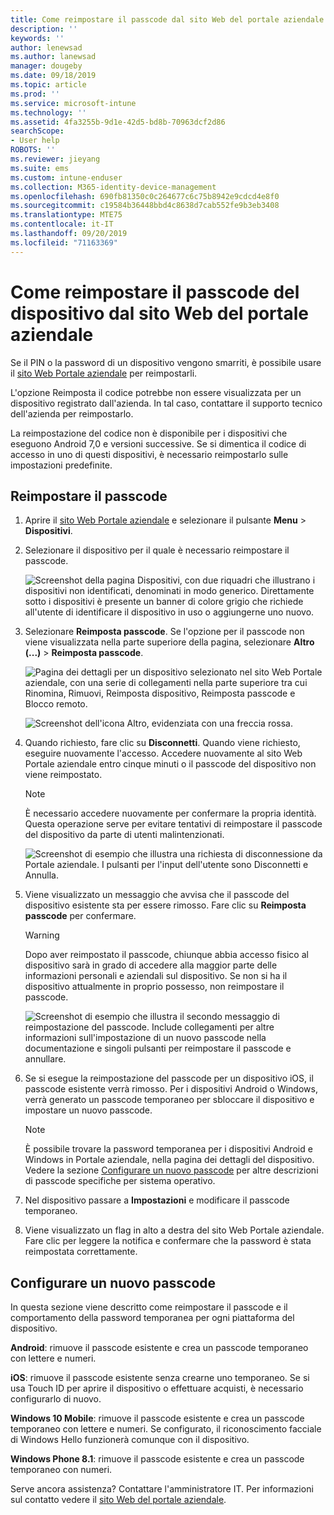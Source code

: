 ```yaml
---
title: Come reimpostare il passcode dal sito Web del portale aziendale | Microsoft Docs
description: ''
keywords: ''
author: lenewsad
ms.author: lanewsad
manager: dougeby
ms.date: 09/18/2019
ms.topic: article
ms.prod: ''
ms.service: microsoft-intune
ms.technology: ''
ms.assetid: 4fa3255b-9d1e-42d5-bd8b-70963dcf2d86
searchScope:
- User help
ROBOTS: ''
ms.reviewer: jieyang
ms.suite: ems
ms.custom: intune-enduser
ms.collection: M365-identity-device-management
ms.openlocfilehash: 690fb81350c0c264677c6c75b8942e9cdcd4e8f0
ms.sourcegitcommit: c19584b36448bbd4c8638d7cab552fe9b3eb3408
ms.translationtype: MTE75
ms.contentlocale: it-IT
ms.lasthandoff: 09/20/2019
ms.locfileid: "71163369"
---
```

# <a name="how-to-reset-your-device-passcode-from-the-company-portal-website"></a>Come reimpostare il passcode del dispositivo dal sito Web del portale aziendale

Se il PIN o la password di un dispositivo vengono smarriti, è possibile usare il [sito Web Portale aziendale](https://portal.manage.microsoft.com) per reimpostarli. 

L'opzione Reimposta il codice potrebbe non essere visualizzata per un dispositivo registrato dall'azienda. In tal caso, contattare il supporto tecnico dell'azienda per reimpostarlo.  

La reimpostazione del codice non è disponibile per i dispositivi che eseguono Android 7,0 e versioni successive. Se si dimentica il codice di accesso in uno di questi dispositivi, è necessario reimpostarlo sulle impostazioni predefinite.  

## <a name="reset-your-passcode"></a>Reimpostare il passcode

1. Aprire il [sito Web Portale aziendale](https://portal.manage.microsoft.com) e selezionare il pulsante __Menu__ > __Dispositivi__.  

2. Selezionare il dispositivo per il quale è necessario reimpostare il passcode.  

    ![Screenshot della pagina Dispositivi, con due riquadri che illustrano i dispositivi non identificati, denominati in modo generico. Direttamente sotto i dispositivi è presente un banner di colore grigio che richiede all'utente di identificare il dispositivo in uso o aggiungerne uno nuovo.](./media/rename-reset-device-step2-1808.png) 

3. Selezionare **Reimposta passcode**. Se l'opzione per il passcode non viene visualizzata nella parte superiore della pagina, selezionare **Altro (...)**  > **Reimposta passcode**.   

   ![Pagina dei dettagli per un dispositivo selezionato nel sito Web Portale aziendale, con una serie di collegamenti nella parte superiore tra cui Rinomina, Rimuovi, Reimposta dispositivo, Reimposta passcode e Blocco remoto. ](./media/rename-reset-device-1808.png)   

    ![Screenshot dell'icona Altro, evidenziata con una freccia rossa.](./media/rename-reset-device-step3-more-1808.png)  

4. Quando richiesto, fare clic su **Disconnetti**. Quando viene richiesto, eseguire nuovamente l'accesso. Accedere nuovamente al sito Web Portale aziendale entro cinque minuti o il passcode del dispositivo non viene reimpostato.  

   > [!NOTE]
   > È necessario accedere nuovamente per confermare la propria identità. Questa operazione serve per evitare tentativi di reimpostare il passcode del dispositivo da parte di utenti malintenzionati.

   ![Screenshot di esempio che illustra una richiesta di disconnessione da Portale aziendale. I pulsanti per l'input dell'utente sono Disconnetti e Annulla.](./media/iwp-reset-passcode-popup-1808.png)

5. Viene visualizzato un messaggio che avvisa che il passcode del dispositivo esistente sta per essere rimosso. Fare clic su **Reimposta passcode** per confermare.  
    > [!WARNING]
    > Dopo aver reimpostato il passcode, chiunque abbia accesso fisico al dispositivo sarà in grado di accedere alla maggior parte delle informazioni personali e aziendali sul dispositivo. Se non si ha il dispositivo attualmente in proprio possesso, non reimpostare il passcode.  

   ![Screenshot di esempio che illustra il secondo messaggio di reimpostazione del passcode. Include collegamenti per altre informazioni sull'impostazione di un nuovo passcode nella documentazione e singoli pulsanti per reimpostare il passcode e annullare.](./media/iwp-reset-passcode-popup2-1808.png) 

6. Se si esegue la reimpostazione del passcode per un dispositivo iOS, il passcode esistente verrà rimosso. Per i dispositivi Android o Windows, verrà generato un passcode temporaneo per sbloccare il dispositivo e impostare un nuovo passcode. 

   > [!NOTE]
   > È possibile trovare la password temporanea per i dispositivi Android e Windows in Portale aziendale, nella pagina dei dettagli del dispositivo. Vedere la sezione [Configurare un nuovo passcode](reset-your-passcode-cpwebsite.md#set-up-a-new-passcode) per altre descrizioni di passcode specifiche per sistema operativo.  
   
7. Nel dispositivo passare a **Impostazioni** e modificare il passcode temporaneo. 

8. Viene visualizzato un flag in alto a destra del sito Web Portale aziendale. Fare clic per leggere la notifica e confermare che la password è stata reimpostata correttamente.  

## <a name="set-up-a-new-passcode"></a>Configurare un nuovo passcode  

In questa sezione viene descritto come reimpostare il passcode e il comportamento della password temporanea per ogni piattaforma del dispositivo.  

**Android**: rimuove il passcode esistente e crea un passcode temporaneo con lettere e numeri.

**iOS**: rimuove il passcode esistente senza crearne uno temporaneo. Se si usa Touch ID per aprire il dispositivo o effettuare acquisti, è necessario configurarlo di nuovo.  

**Windows 10 Mobile**: rimuove il passcode esistente e crea un passcode temporaneo con lettere e numeri. Se configurato, il riconoscimento facciale di Windows Hello funzionerà comunque con il dispositivo.

**Windows Phone 8.1**: rimuove il passcode esistente e crea un passcode temporaneo con numeri.  

Serve ancora assistenza? Contattare l'amministratore IT. Per informazioni sul contatto vedere il [sito Web del portale aziendale](https://go.microsoft.com/fwlink/?linkid=2010980).  
